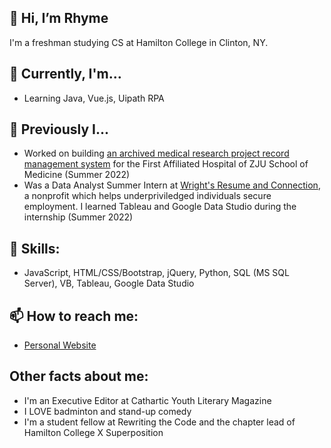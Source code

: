 ## 👋 Hi, I’m Rhyme
I'm a freshman studying CS at Hamilton College in Clinton, NY.
## 👀 Currently, I'm...
- Learning Java, Vue.js, Uipath RPA
## 🌱 Previously I... 
- Worked on building [an archived medical research project record management system](https://github.com/yifanrhymezhou/MRPMS-FAHZU) for the First Affiliated Hospital of ZJU School of Medicine (Summer 2022)
- Was a Data Analyst Summer Intern at [Wright's Resume and Connection](https://www.linkedin.com/company/wrac/mycompany/), a nonprofit which helps underpriviledged individuals secure employment. I learned Tableau and Google Data Studio during the internship (Summer 2022) 
## 💞️ Skills:
- JavaScript, HTML/CSS/Bootstrap, jQuery, Python, SQL (MS SQL Server), VB, Tableau, Google Data Studio
## 📫 How to reach me:
- [Personal Website](http://yifanrhymezhou@github.io)
## Other facts about me:
- I'm an Executive Editor at Cathartic Youth Literary Magazine
- I LOVE badminton and stand-up comedy
- I'm a student fellow at Rewriting the Code and the chapter lead of Hamilton College X Superposition

